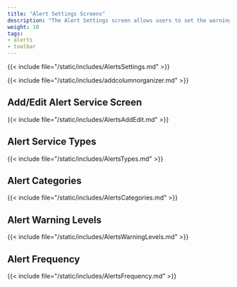 ```yaml
---
title: "Alert Settings Screens"
description: "The Alert Settings screen allows users to set the warning levels and frequency of alerts."
weight: 10
tags:
- alerts
- toolbar
---
```


{{< include file="/static/includes/AlertsSettings.md" >}}

{{< include file="/static/includes/addcolumnorganizer.md" >}}

## Add/Edit Alert Service Screen

{{< include file="/static/includes/AlertsAddEdit.md" >}}

## Alert Service Types

{{< include file="/static/includes/AlertsTypes.md" >}}

## Alert Categories

{{< include file="/static/includes/AlertsCategories.md" >}}

## Alert Warning Levels

{{< include file="/static/includes/AlertsWarningLevels.md" >}}

## Alert Frequency

{{< include file="/static/includes/AlertsFrequency.md" >}}
